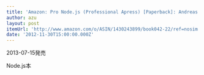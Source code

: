 ```yaml
---
title: 'Amazon: Pro Node.js (Professional Apress) [Paperback]: Andreas Bergström'
author: azu
layout: post
itemUrl: 'http://www.amazon.com/o/ASIN/1430243899/book042-22/ref=nosim'
date: '2012-11-30T15:00:00.000Z'
---
```

2013-07-15発売

Node.js本
